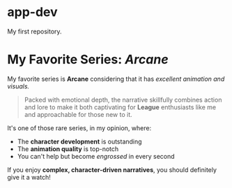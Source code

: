 # app-dev
My first repository.
# My Favorite Series: *Arcane*

My favorite series is **Arcane** considering that it has *excellent animation and visuals.* 

> Packed with emotional depth, the narrative skillfully combines action and lore to make it both captivating for **League** enthusiasts like me and approachable for those new to it.

It's one of those rare series, in my opinion, where:

- The **character development** is outstanding
- The **animation quality** is top-notch
- You can't help but become *engrossed* in every second

If you enjoy **complex, character-driven narratives**, you should definitely give it a watch!

